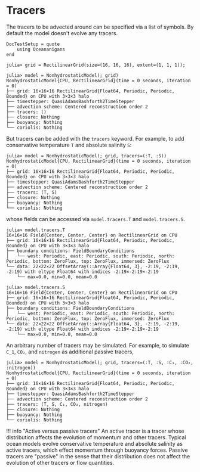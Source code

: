 # Tracers

The tracers to be advected around can be specified via a list of symbols. By default the model doesn't evolve any
tracers.

```@meta
DocTestSetup = quote
    using Oceananigans
end
```

```jldoctest tracers
julia> grid = RectilinearGrid(size=(16, 16, 16), extent=(1, 1, 1));

julia> model = NonhydrostaticModel(; grid)
NonhydrostaticModel{CPU, RectilinearGrid}(time = 0 seconds, iteration = 0)
├── grid: 16×16×16 RectilinearGrid{Float64, Periodic, Periodic, Bounded} on CPU with 3×3×3 halo
├── timestepper: QuasiAdamsBashforth2TimeStepper
├── advection scheme: Centered reconstruction order 2
├── tracers: ()
├── closure: Nothing
├── buoyancy: Nothing
└── coriolis: Nothing
```

But tracers can be added with the `tracers` keyword.
For example, to add conservative temperature `T` and absolute salinity `S`:

```jldoctest tracers
julia> model = NonhydrostaticModel(; grid, tracers=(:T, :S))
NonhydrostaticModel{CPU, RectilinearGrid}(time = 0 seconds, iteration = 0)
├── grid: 16×16×16 RectilinearGrid{Float64, Periodic, Periodic, Bounded} on CPU with 3×3×3 halo
├── timestepper: QuasiAdamsBashforth2TimeStepper
├── advection scheme: Centered reconstruction order 2
├── tracers: (T, S)
├── closure: Nothing
├── buoyancy: Nothing
└── coriolis: Nothing
```

whose fields can be accessed via `model.tracers.T` and `model.tracers.S`.

```jldoctest tracers
julia> model.tracers.T
16×16×16 Field{Center, Center, Center} on RectilinearGrid on CPU
├── grid: 16×16×16 RectilinearGrid{Float64, Periodic, Periodic, Bounded} on CPU with 3×3×3 halo
├── boundary conditions: FieldBoundaryConditions
│   └── west: Periodic, east: Periodic, south: Periodic, north: Periodic, bottom: ZeroFlux, top: ZeroFlux, immersed: ZeroFlux
└── data: 22×22×22 OffsetArray(::Array{Float64, 3}, -2:19, -2:19, -2:19) with eltype Float64 with indices -2:19×-2:19×-2:19
    └── max=0.0, min=0.0, mean=0.0

julia> model.tracers.S
16×16×16 Field{Center, Center, Center} on RectilinearGrid on CPU
├── grid: 16×16×16 RectilinearGrid{Float64, Periodic, Periodic, Bounded} on CPU with 3×3×3 halo
├── boundary conditions: FieldBoundaryConditions
│   └── west: Periodic, east: Periodic, south: Periodic, north: Periodic, bottom: ZeroFlux, top: ZeroFlux, immersed: ZeroFlux
└── data: 22×22×22 OffsetArray(::Array{Float64, 3}, -2:19, -2:19, -2:19) with eltype Float64 with indices -2:19×-2:19×-2:19
    └── max=0.0, min=0.0, mean=0.0
```

An arbitrary number of tracers may be simulated. For example, to simulate
``C_1``, ``CO₂``, and `nitrogen` as additional passive tracers,

```jldoctest tracers
julia> model = NonhydrostaticModel(; grid, tracers=(:T, :S, :C₁, :CO₂, :nitrogen))
NonhydrostaticModel{CPU, RectilinearGrid}(time = 0 seconds, iteration = 0)
├── grid: 16×16×16 RectilinearGrid{Float64, Periodic, Periodic, Bounded} on CPU with 3×3×3 halo
├── timestepper: QuasiAdamsBashforth2TimeStepper
├── advection scheme: Centered reconstruction order 2
├── tracers: (T, S, C₁, CO₂, nitrogen)
├── closure: Nothing
├── buoyancy: Nothing
└── coriolis: Nothing
```

!!! info "Active versus passive tracers"
    An active tracer is a tracer whose distribution affects the evolution of momentum and other tracers.
    Typical ocean models evolve conservative temperature and absolute salinity as active tracers,
    which effect momentum through buoyancy forces.
    Passive tracers are "passive" in the sense that their distribution does not affect
    the evolution of other tracers or flow quantities.
